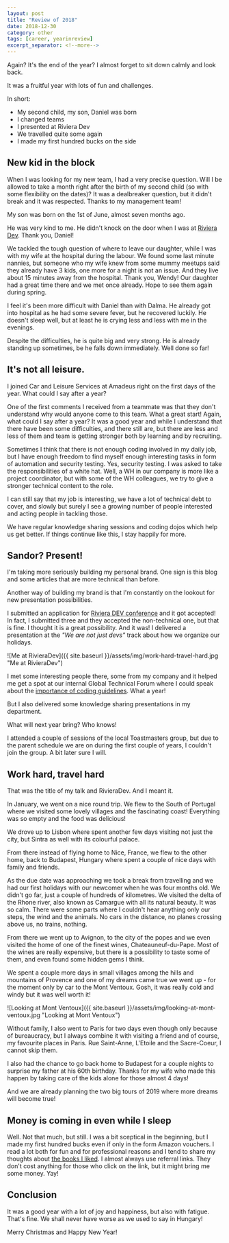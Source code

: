 ```yaml
---
layout: post
title: "Review of 2018"
date: 2018-12-30
category: other
tags: [career, yearinreview]
excerpt_separator: <!--more-->
---
```

Again? It's the end of the year? I almost forget to sit down calmly and look back.
<!--more-->
It was a fruitful year with lots of fun and challenges.

In short:

* My second child, my son, Daniel was born
* I changed teams
* I presented at Riviera Dev
* We travelled quite some again
* I made my first hundred bucks on the side

## New kid in the block

When I was looking for my new team, I had a very precise question. Will I be allowed to take a month right after the birth of my second child (so with some flexibility on the dates)? It was a dealbreaker question, but it didn't break and it was respected. Thanks to my management team!

My son was born on the 1st of June, almost seven months ago.

He was very kind to me. He didn't knock on the door when I was at [Riviera Dev](http://sandordargo.com/blog/2018/06/01/i-went-to-riviera-dev-2018). Thank you, Daniel!

We tackled the tough question of where to leave our daughter, while I was with my wife at the hospital during the labour. We found some last minute nannies, but someone who my wife knew from some mummy meetups said they already have 3 kids, one more for a night is not an issue. And they live about 15 minutes away from the hospital. Thank you, Wendy! Our daughter had a great time there and we met once already. Hope to see them again during spring.

I feel it's been more difficult with Daniel than with Dalma. He already got into hospital as he had some severe fever, but he recovered luckily. He doesn't sleep well, but at least he is crying less and less with me in the evenings.

Despite the difficulties, he is quite big and very strong. He is already standing up sometimes, be he falls down immediately. Well done so far!

## It's not all leisure.

I joined Car and Leisure Services at Amadeus right on the first days of the year. What could I say after a year?

One of the first comments I received from a teammate was that they don't understand why would anyone come to this team. What a great start! Again, what could I say after a year? It was a good year and while I understand that there have been some difficulties, and there still are, but there are less and less of them and team is getting stronger both by learning and by recruiting.

Sometimes I think that there is not enough coding involved in my daily job, but I have enough freedom to find myself enough interesting tasks in form of automation and security testing. Yes, security testing. I was asked to take the responsibilities of a white hat. Well, a WH in our company is more like a project coordinator, but with some of the WH colleagues, we try to give a stronger technical content to the role.

I can still say that my job is interesting, we have a lot of technical debt to cover, and slowly but surely I see a growing number of people interested and acting people in tackling those.

We have regular knowledge sharing sessions and coding dojos which help us get better. If things continue like this, I stay happily for more.

## Sandor? Present!

I'm taking more seriously building my personal brand. One sign is this blog and some articles that are more technical than before.

Another way of building my brand is that I'm constantly on the lookout for new presentation possibilities.

I submitted an application for [Riviera DEV conference](http://2018.rivieradev.fr/orateur/363) and it got accepted! In fact, I submitted three and they accepted the non-technical one, but that is fine. I thought it is a great possibility. And it was! I delivered a presentation at the _"We are not just devs"_ track about how we organize our holidays. 

![Me at RivieraDev]({{ site.baseurl }}/assets/img/work-hard-travel-hard.jpg "Me at RivieraDev")

I met some interesting people there, some from my company and it helped me get a spot at our internal Global Technical Forum where I could speak about the [importance of coding guidelines](https://medium.com/@SandorDargo/zuckerbergs-gray-t-shirt-and-coding-guidelines-caef9079ba7e). What a year!

But I also delivered some knowledge sharing presentations in my department.

What will next year bring? Who knows!

I attended a couple of sessions of the local Toastmasters group, but due to the parent schedule we are on during the first couple of years, I couldn't join the group. A bit later sure I will.

## Work hard, travel hard

That was the title of my talk and RivieraDev. And I meant it.

In January, we went on a nice round trip. We flew to the South of Portugal where we visited some lovely villages and the fascinating coast! Everything was so empty and the food was delicious!

We drove up to Lisbon where spent another few days visiting not just the city, but Sintra as well with its colourful palace.

From there instead of flying home to Nice, France, we flew to the other home, back to Budapest, Hungary where spent a couple of nice days with family and friends.

As the due date was approaching we took a break from travelling and we had our first holidays with our newcomer when he was four months old. We didn't go far, just a couple of hundreds of kilometres. We visited the delta of the Rhone river, also known as Camargue with all its natural beauty. It was so calm. There were some parts where I couldn't hear anything only our steps, the wind and the animals. No cars in the distance, no planes crossing above us, no trains, nothing.

From there we went up to Avignon, to the city of the popes and we even visited the home of one of the finest wines, Chateauneuf-du-Pape. Most of the wines are really expensive, but there is a possibility to taste some of them, and even found some hidden gems I think.

We spent a couple more days in small villages among the hills and mountains of Provence and one of my dreams came true we went up - for the moment only by car to the Mont Ventoux. Gosh, it was really cold and windy but it was well worth it!

![Looking at Mont Ventoux]({{ site.baseurl }}/assets/img/looking-at-mont-ventoux.jpg "Looking at Mont Ventoux")

Without family, I also went to Paris for two days even though only because of bureaucracy, but I always combine it with visiting a friend and of course, my favourite places in Paris. Rue Saint-Anne, L'Etoile and the Sacre-Coeur, I cannot skip them.

I also had the chance to go back home to Budapest for a couple nights to surprise my father at his 60th birthday. Thanks for my wife who made this happen by taking care of the kids alone for those almost 4 days!

And we are already planning the two big tours of 2019 where more dreams will become true!

## Money is coming in even while I sleep

Well. Not that much, but still. I was a bit sceptical in the beginning, but I made my first hundred bucks even if only in the form Amazon vouchers. I read a lot both for fun and for professional reasons and I tend to share my thoughts about [the books I liked](http://sandordargo.com/blog/2018/12/12/the-best-13-books-i-read-this-year). I almost always use referral links. They don't cost anything for those who click on the link, but it might bring me some money. Yay!

## Conclusion

It was a good year with a lot of joy and happiness, but also with fatigue. That's fine. We shall never have worse as we used to say in Hungary!

Merry Christmas and Happy New Year!